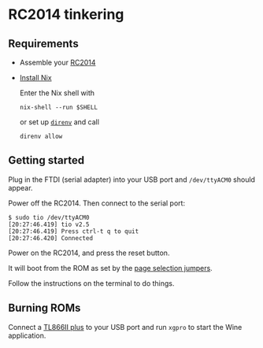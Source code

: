 # RC2014 tinkering

## Requirements

- Assemble your [RC2014](https://rc2014.co.uk/)
- [Install Nix](https://nix.dev/install-nix)

  Enter the Nix shell with

  ```console
  nix-shell --run $SHELL
  ```

  or set up [`direnv`](https://github.com/nix-community/nix-direnv) and call

  ```console
  direnv allow
  ```

## Getting started

Plug in the FTDI (serial adapter) into your USB port and `/dev/ttyACM0` should appear.

Power off the RC2014. Then connect to the serial port:

```console
$ sudo tio /dev/ttyACM0
[20:27:46.419] tio v2.5
[20:27:46.419] Press ctrl-t q to quit
[20:27:46.420] Connected
```

Power on the RC2014, and press the reset button.

It will boot from the ROM as set by the [page selection jumpers](https://rc2014.co.uk/?s=rom+labels).

Follow the instructions on the terminal to do things.

## Burning ROMs

Connect a [TL866II plus](http://autoelectric.cn/EN/TL866_main.html) to your USB port and run `xgpro` to start the Wine application.
